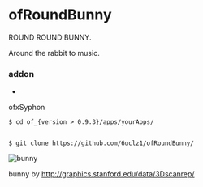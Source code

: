 # ofRoundBunny

ROUND ROUND BUNNY.

Around the rabbit to music.

### addon
-
ofxSyphon

    $ cd of_{version > 0.9.3}/apps/yourApps/


    $ git clone https://github.com/6uclz1/ofRoundBunny/


![bunny](https://www.dropbox.com/s/0yif1v9b0cv4ujh/bunny.gif?dl=1)


bunny by http://graphics.stanford.edu/data/3Dscanrep/
